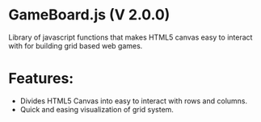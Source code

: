 GameBoard.js (V 2.0.0)
============

Library of javascript functions that makes HTML5 canvas easy to interact with for building grid based web games.

Features:
=========
- Divides HTML5 Canvas into easy to interact with rows and columns.
- Quick and easing visualization of grid system.